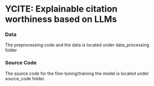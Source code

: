 # YCITE: Explainable citation worthiness based on LLMs

### Data

The preprocessing code and the data is located under data_processing folder


### Source Code

The source code for the fine-tuning/training the model is located under source_code folder. 
